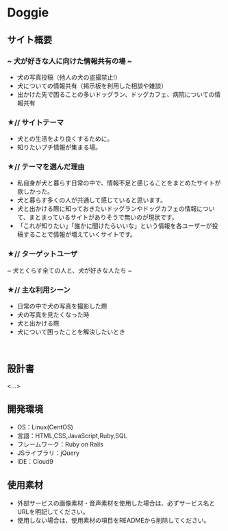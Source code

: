 # Doggie


## サイト概要
### ~ 犬が好きな人に向けた情報共有の場 ~
+ 犬の写真投稿（他人の犬の盗撮禁止!）
+ 犬についての情報共有（掲示板を利用した相談や雑談）
+ 出かけた先で困ることの多いドッグラン、ドッグカフェ、病院についての情報共有

### ★// サイトテーマ
+ 犬との生活をより良くするために。
+ 知りたいプチ情報が集まる場。

### ★// テーマを選んだ理由
+ 私自身が犬と暮らす日常の中で、情報不足と感じることをまとめたサイトが欲しかった。
+ 犬と暮らす多くの人が共通して感じていると思います。
+ 犬と出かける際に知っておきたいドッグランやドッグカフェの情報について、まとまっているサイトがありそうで無いのが現状です。
+ 「これが知りたい」「誰かに聞けたらいいな」という情報を各ユーザーが投稿することで情報が増えていくサイトです。

### ★// ターゲットユーザ
~ 犬とくらす全ての人と、犬が好きな人たち ~

### ★// 主な利用シーン
+ 日常の中で犬の写真を撮影した際
+ 犬の写真を見たくなった時
+ 犬と出かける際
+ 犬について困ったことを解決したいとき

<br>

## 設計書
<...>

## 開発環境
- OS：Linux(CentOS)
- 言語：HTML,CSS,JavaScript,Ruby,SQL
- フレームワーク：Ruby on Rails
- JSライブラリ：jQuery
- IDE：Cloud9

## 使用素材
- 外部サービスの画像素材・音声素材を使用した場合は、必ずサービス名とURLを明記してください。
- 使用しない場合は、使用素材の項目をREADMEから削除してください。
